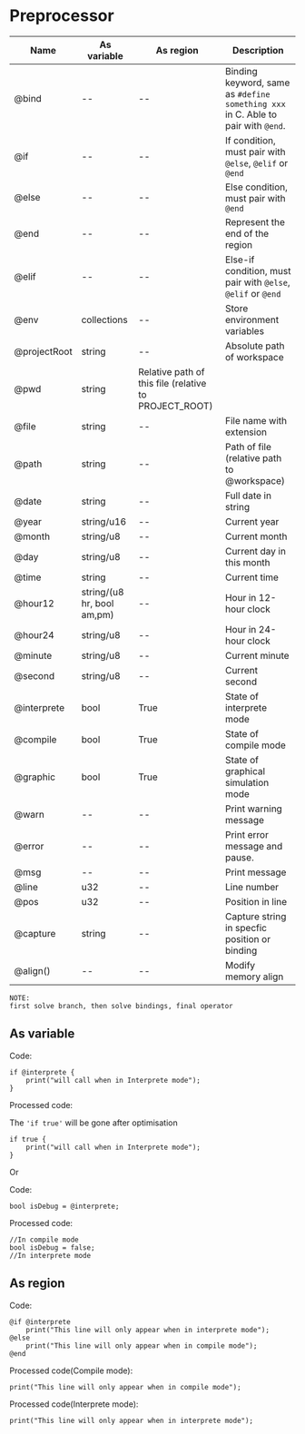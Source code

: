 # Preprocessor


| Name | As variable | As region | Description | 
| ----------------- | ----------| --- | ---- |
| @bind | -- | -- | Binding keyword, same as ```#define something xxx``` in C. Able to pair with ```@end```.
| @if | -- | -- | If condition, must pair with ```@else```, ```@elif``` or ```@end``` |
| @else | -- | -- | Else condition, must pair with ```@end``` |
| @end | -- | -- | Represent the end of the region |
| @elif | -- | -- | Else-if condition, must pair with ```@else```, ```@elif``` or ```@end```
| @env | collections | -- | Store environment variables |
| @projectRoot | string | -- | Absolute path of workspace |
| @pwd | string | Relative path of this file (relative to PROJECT_ROOT) 
| @file | string | -- | File name with extension |
| @path | string | -- | Path of file (relative path to @workspace) |
| @date | string | -- | Full date in string |
| @year | string/u16 | -- | Current year |
| @month | string/u8 | -- | Current month |
| @day | string/u8 | -- | Current day in this month |
| @time | string | -- | Current time |
| @hour12 | string/(u8 hr, bool am,pm) | -- | Hour in 12-hour clock |
| @hour24 | string/u8 | -- | Hour in 24-hour clock |
| @minute | string/u8 | -- | Current minute |
| @second | string/u8 | -- | Current second |
| @interprete | bool | True | State of interprete mode |
| @compile | bool | True | State of compile mode |
| @graphic | bool | True | State of graphical simulation mode |
| @warn | -- | -- | Print warning message |
| @error | -- | -- | Print error message and pause. |
| @msg | -- | -- | Print message |
| @line | u32 | -- | Line number |
| @pos | u32 | -- | Position in line |
| @capture | string | -- | Capture string in specfic position or binding |
| @align() | -- | -- | Modify memory align | 

```
NOTE:
first solve branch, then solve bindings, final operator
```

## As variable
Code:
```
if @interprete {
    print("will call when in Interprete mode");
}
```
Processed code:

The ```'if true'``` will be gone after optimisation
```
if true {
    print("will call when in Interprete mode");
}
```
Or

Code:
```
bool isDebug = @interprete;
```
Processed code:
```
//In compile mode
bool isDebug = false;
//In interprete mode
```

## As region
Code:
```
@if @interprete
    print("This line will only appear when in interprete mode");
@else
    print("This line will only appear when in compile mode");
@end
```

Processed code(Compile mode):
```
print("This line will only appear when in compile mode");
```
Processed code(Interprete mode):
```
print("This line will only appear when in interprete mode");
```